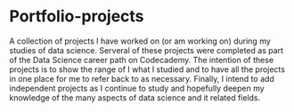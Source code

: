 # Portfolio-projects
A collection of projects I have worked on (or am working on) during my studies of data science. Serveral of these projects were completed as part of the Data Science career path on Codecademy. The intention of these projects is to show the range of I what I studied and to have all the projects in one place for me to refer back to as necessary. Finally, I intend to add independent projects as I continue to study and hopefully deepen my knowledge of the many aspects of data science and it related fields. 
